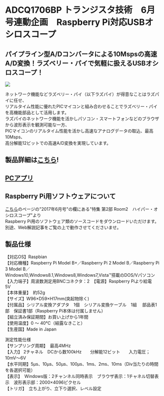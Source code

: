 # ADCQ1706BP トランジスタ技術　6月号連動企画　Raspberry Pi対応USBオシロスコープ

##  パイプライン型A/Dコンバータによる10Mspsの高速A/D変換！ラズベリー・パイで気軽に扱えるUSBオシロスコープ！

![](https://bit-trade-one.co.jp/wp/wp-content/uploads/2017/04/bb7abe9d88c6ec399f6fc1b333dd7bdb.png)  

ネットワーク機能などラズベリー・パイ（以下ラズパイ）が得意なことはラズパイに任せ、  
リアルタイム性能に優れたPICマイコンと組み合わせることでラズベリー・パイを高機能部品として活用します。  
ラズパイのネットワーク機能を活かしパソコン・スマートフォンなどのブラウザから波形表示を観測可能な一方、  
PICマイコンのリアルタイム性能を活かし高速なアナログデータの取込、最高10Msps、  
高分解能12ビットでの高速A/D変換を実現しています。

## 製品詳細は[こちら](https://bit-trade-one.co.jp/product/module/adcq1706bp/)!

## [PCアプリ](https://github.com/bit-trade-one/ADCQ1706BP_OscilloScope/tree/master/App)

## Raspberry Pi用ソフトウェアについて

[こちら](https://toragi.cqpub.co.jp/tabid/831/Default.html)のページの"2017年6月号"の欄にある"特集 第2部 Room2　ハイパー・オシロスコープ"より  
Raspberry Pi用のソフトウェア類のソースコードをダウンロードいただけます。  
別途、Web解説記事をご覧の上で動作させてくださいませ。  

## 製品仕様

【対応OS】Raspbian  
【対応機種】Raspberry Pi Model B+／Raspberry Pi 2 Model B／Raspberry Pi 3 Model B／  
            Windows10,Windows8.1,Windows8,Windows7,Vista™搭載のDOS/Vパソコン  
【入力端子】周波数測定用BNCコネクタ：2　【電源】Raspberry Piより給電　5V  
【本体重量】　約52g  
【サイズ】W96×D59×H17mm(突起物除く)  
【付属品】シリアル変換アダプタ　1個　シリアル変換ケーブル　1組　 部品表1部　保証書1部（Raspberry Pi本体は付属しません）  
【組立済み保証期間】お買い上げから1年間  
【使用温度】0 ～ 40℃（結露なきこと）  
【生産国】Made in Japan  

測定性能仕様  
【サンプリング周期】　最高4MHz  
【入力】    2チャネル　DCから数100kHz　　分解能12ビット　　入力電圧；10mV～6V  
【水平同期】5μs、10μs、50μs、100μs、1ms、2ms、10ms（Div当たりの時間を各選択可能）  
【表示】　Windows版：2チャンネル同時表示　ブラウザ表示：1チャネル切替表示　波形表示部：2000×4096ピクセル  
【トリガ】　立ち上がり、立下り選択、レベル設定  
